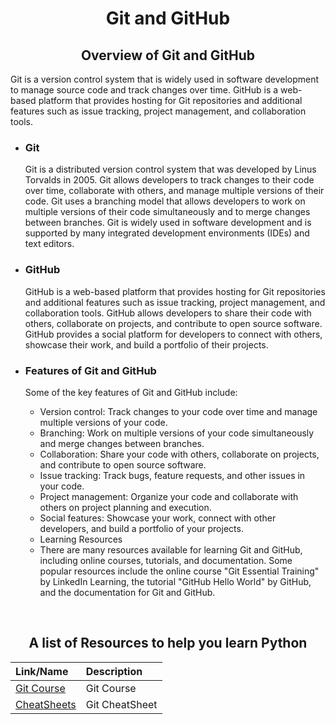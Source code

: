 # <div align="center"> Git and GitHub</dov>

## <div align="center"> Overview of Git and GitHub</div>

Git is a version control system that is widely used in software development to manage source code and track changes over time. GitHub is a web-based platform that provides hosting for Git repositories and additional features such as issue tracking, project management, and collaboration tools.

- ### Git

    Git is a distributed version control system that was developed by Linus Torvalds in 2005. Git allows developers to track changes to their code over time, collaborate with others, and manage multiple versions of their code. Git uses a branching model that allows developers to work on multiple versions of their code simultaneously and to merge changes between branches. Git is widely used in software development and is supported by many integrated development environments (IDEs) and text editors.

- ### GitHub

    GitHub is a web-based platform that provides hosting for Git repositories and additional features such as issue tracking, project management, and collaboration tools. GitHub allows developers to share their code with others, collaborate on projects, and contribute to open source software. GitHub provides a social platform for developers to connect with others, showcase their work, and build a portfolio of their projects.

- ### Features of Git and GitHub

    Some of the key features of Git and GitHub include:

  - Version control: Track changes to your code over time and manage multiple versions of your code.
  - Branching: Work on multiple versions of your code simultaneously and merge changes between branches.
  - Collaboration: Share your code with others, collaborate on projects, and contribute to open source software.
  - Issue tracking: Track bugs, feature requests, and other issues in your code.
  - Project management: Organize your code and collaborate with others on project planning and execution.
  - Social features: Showcase your work, connect with other developers, and build a portfolio of your projects.
  - Learning Resources
  - There are many resources available for learning Git and GitHub, including online courses, tutorials, and documentation. Some popular resources include the online course "Git Essential Training" by LinkedIn Learning, the tutorial "GitHub Hello World" by GitHub, and the documentation for Git and GitHub.

<br/>

## <div align="center">A list of Resources to help you learn Python</div>

<div align="center">

| Link/Name                                      | Description                           |
|:----------------------------------------------|:-------------------------------------|
|[Git Course](https://drive.google.com/drive/folders/1GubS--iuGXd23-7nOCU53BiAYqn49Dcz?usp=share_link) |Git Course|
|[CheatSheets](https://github.com/EssaAhmd/Explore-and-Grow/tree/main/Skills%20Development/Git%20GitHub/CheatSheets) |Git CheatSheet|

</div>
